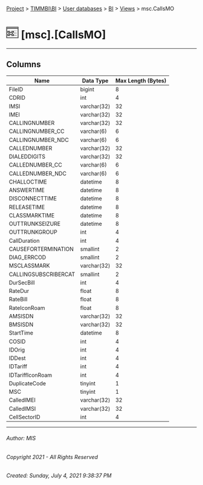 #### 

[Project](../../../../index.md) > [TIMMBI\\BI](../../../index.md) > [User databases](../../index.md) > [BI](../index.md) > [Views](Views.md) > msc.CallsMO

# ![Views](../../../../Images/View32.png) [msc].[CallsMO]

---

## <a name="#columns"></a>Columns

| Name | Data Type | Max Length (Bytes) |
|---|---|---|
| FileID | bigint | 8 |
| CDRID | int | 4 |
| IMSI | varchar(32) | 32 |
| IMEI | varchar(32) | 32 |
| CALLINGNUMBER | varchar(32) | 32 |
| CALLINGNUMBER_CC | varchar(6) | 6 |
| CALLINGNUMBER_NDC | varchar(6) | 6 |
| CALLEDNUMBER | varchar(32) | 32 |
| DIALEDDIGITS | varchar(32) | 32 |
| CALLEDNUMBER_CC | varchar(6) | 6 |
| CALLEDNUMBER_NDC | varchar(6) | 6 |
| CHALLOCTIME | datetime | 8 |
| ANSWERTIME | datetime | 8 |
| DISCONNECTTIME | datetime | 8 |
| RELEASETIME | datetime | 8 |
| CLASSMARKTIME | datetime | 8 |
| OUTTRUNKSEIZURE | datetime | 8 |
| OUTTRUNKGROUP | int | 4 |
| CallDuration | int | 4 |
| CAUSEFORTERMINATION | smallint | 2 |
| DIAG_ERRCOD | smallint | 2 |
| MSCLASSMARK | varchar(32) | 32 |
| CALLINGSUBSCRIBERCAT | smallint | 2 |
| DurSecBill | int | 4 |
| RateDur | float | 8 |
| RateBill | float | 8 |
| RateIconRoam | float | 8 |
| AMSISDN | varchar(32) | 32 |
| BMSISDN | varchar(32) | 32 |
| StartTime | datetime | 8 |
| COSID | int | 4 |
| IDOrig | int | 4 |
| IDDest | int | 4 |
| IDTariff | int | 4 |
| IDTariffIconRoam | int | 4 |
| DuplicateCode | tinyint | 1 |
| MSC | tinyint | 1 |
| CalledIMEI | varchar(32) | 32 |
| CalledIMSI | varchar(32) | 32 |
| CellSectorID | int | 4 |


---

###### Author:  MIS

###### Copyright 2021 - All Rights Reserved

###### Created: Sunday, July 4, 2021 9:38:37 PM

